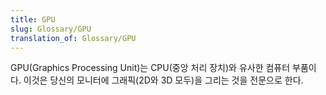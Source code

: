 ```yaml
---
title: GPU
slug: Glossary/GPU
translation_of: Glossary/GPU
---
```

<p>GPU(Graphics Processing Unit)는 CPU(중앙 처리 장치)와 유사한 컴퓨터 부품이다. 이것은 당신의 모니터에 그래픽(2D와 3D 모두)을 그리는 것을 전문으로 한다.</p>
